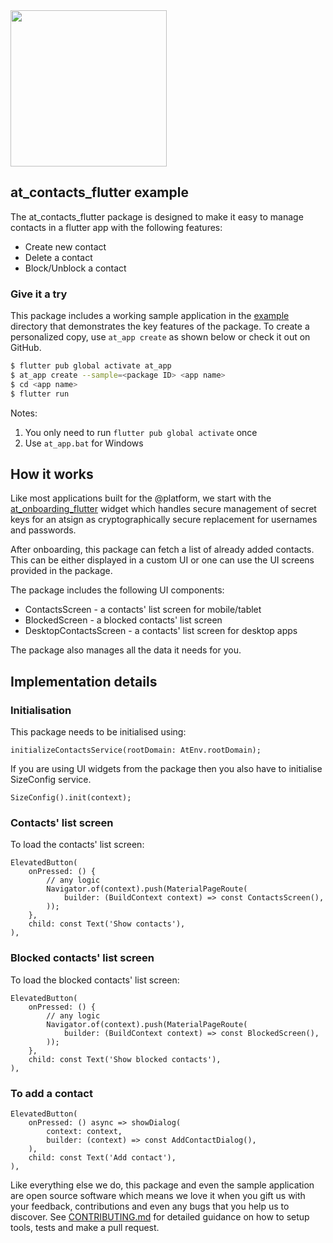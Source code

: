 <img width=250px src="https://atsign.dev/assets/img/@platform_logo_grey.svg?sanitize=true">

## at_contacts_flutter example
The at_contacts_flutter package is designed to make it easy to manage contacts in a flutter app with the following features:
- Create new contact
- Delete a contact
- Block/Unblock a contact

### Give it a try
This package includes a working sample application in the [example](https://github.com/atsign-foundation/at_widgets/tree/trunk/at_contacts_flutter/example) directory that demonstrates the key features of the package. To create a personalized copy, use ```at_app create``` as shown below or check it out on GitHub.

```sh
$ flutter pub global activate at_app 
$ at_app create --sample=<package ID> <app name> 
$ cd <app name>
$ flutter run
```
Notes: 
1. You only need to run ```flutter pub global activate``` once
2. Use ```at_app.bat``` for Windows


## How it works

Like most applications built for the  @‎platform, we start with the [at_onboarding_flutter](https://pub.dev/packages/at_onboarding_flutter) widget which handles secure management of secret keys for an atsign as cryptographically secure replacement for usernames and passwords.

After onboarding, this package can fetch a list of already added contacts. This can be either displayed in a custom UI or one can use the UI screens provided in the package.

The package includes the following UI components:
- ContactsScreen - a contacts' list screen for mobile/tablet
- BlockedScreen - a blocked contacts' list screen
- DesktopContactsScreen - a contacts' list screen for desktop apps

The package also manages all the data it needs for you.

## Implementation details

### Initialisation

This package needs to be initialised using:
```
initializeContactsService(rootDomain: AtEnv.rootDomain);
```

If you are using UI widgets from the package then you also have to initialise SizeConfig service.
```
SizeConfig().init(context);
```

### Contacts' list screen

To load the contacts' list screen:
```
ElevatedButton(
	onPressed: () {
		// any logic
		Navigator.of(context).push(MaterialPageRoute(
			builder: (BuildContext context) => const ContactsScreen(),
		));
	},
	child: const Text('Show contacts'),
),
```

### Blocked contacts' list screen

To load the blocked contacts' list screen:
```
ElevatedButton(
	onPressed: () {
		// any logic
		Navigator.of(context).push(MaterialPageRoute(
			builder: (BuildContext context) => const BlockedScreen(),
		));
	},
	child: const Text('Show blocked contacts'),
),
```

### To add a contact
```
ElevatedButton(
	onPressed: () async => showDialog(
		context: context,
		builder: (context) => const AddContactDialog(),
	),
	child: const Text('Add contact'),
),
```

Like everything else we do, this package and even the sample application are open source software which means we love it when you gift us with your feedback, contributions and even any bugs that you help us to discover. See [CONTRIBUTING.md](https://github.com/atsign-foundation/at_widgets/blob/trunk/CONTRIBUTING.md) for detailed guidance on how 
to setup tools, tests and make a pull request.

